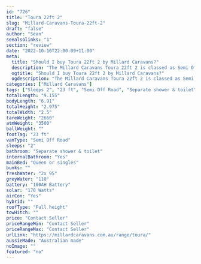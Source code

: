 ```yaml
---
id: "726"
title: "Toura 22ft 2"
slug: "Millard-Caravans-Toura-22ft-2"
draft: "false"
author: "Sean"
seealsolinks: "1"
section: "review"
date: "2022-10-10T22:00:09+11:00"
meta:
  title: "Should I buy Toura 22ft 2 by Millard Caravans?"
  description: "The Millard Caravans Toura 22ft 2 is classed as Semi Off Road, and sleeps 2 people. It is Australian made and comes in at 23 ft. It generally has Separate shower & toilet."
  ogtitle: "Should I buy Toura 22ft 2 by Millard Caravans?"
  ogdescription: "The Millard Caravans Toura 22ft 2 is classed as Semi Off Road, and sleeps 2 people. It is Australian made and comes in at 23 ft. It generally has Separate shower & toilet."
categories: ["Millard Caravans"]
tags: ["Sleeps 2", "23 ft", "Semi Off Road", "Separate shower & toilet", "Full height", "Price Unknown", "Australian made"]
totalLength: "9.155"
bodyLength: "6.91"
totalHeight: "2.975"
totalWidth: "2.5"
tareWeight: "2660"
atmWeight: "3500"
ballWeight: ""
footTag: "23 ft"
vanType: "Semi Off Road"
sleeps: "2"
bathroom: "Separate shower & toilet"
internalBathroom: "Yes"
mainBed: "Queen or singles"
bunks: ""
freshWater: "2x 95"
greyWater: "110"
battery: "100AH Battery"
solar: "170 Watts"
airCon: "Yes"
hybrid: ""
roofType: "Full height"
towHitch: ""
price: "Contact Seller"
priceRangeMin: "Contact Seller"
priceRangeMax: "Contact Seller"
urlLink: "https://millardcaravans.com.au/range/toura/"
aussieMade: "Australian made"
noImage: ""
featured: "no"
---
```

